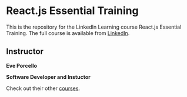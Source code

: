 # React.js Essential Training
This is the repository for the LinkedIn Learning course React.js Essential Training. The full course is available from [LinkedIn].

## Instructor
**Eve Porcello**

__Software Developer and Instuctor__

Check out their other [courses](https://www.linkedin.com/learning/instructors/eve-porcello?u=2120244).

[LinkedIn]: https://www.linkedin.com/learning/react-js-essential-training-14836121/building-modern-user-interfaces-with-react?autoplay=true&contextUrn=urn%3Ali%3AlyndaLearningPath%3A56d7aa033dd559b764b88a93&resume=false&u=2120244
